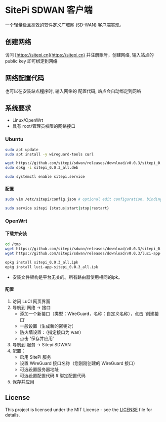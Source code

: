 # SitePi SDWAN 客户端

一个轻量级且高效的软件定义广域网 (SD-WAN) 客户端实现。

## 创建网络
访问 [https://sitepi.cn](https://sitepi.cn) 并注册账号，创建网络, 输入站点的 public key 即可绑定到网络

## 网络配置代码
也可以在安装站点程序时, 输入网络的 配置代码, 站点会自动绑定到网络

## 系统要求

- Linux/OpenWrt
- 具有 root/管理员权限的网络接口

### Ubuntu
```bash
sudo apt update
sudo apt install -y wireguard-tools curl

wget https://github.com/sitepi/sdwan/releases/download/v0.0.3/sitepi_0.0.3_all.deb
sudo dpkg -i sitepi_0.0.3_all.deb

sudo systemctl enable sitepi.service
```

#### 配置
```bash
sudo vim /etc/sitepi/config.json # optional edit configuration, binding provisioning code

sudo service sitepi {status|start|stop|restart}
```

### OpenWrt
#### 下载并安装
```bash
cd /tmp
wget https://github.com/sitepi/sdwan/releases/download/v0.0.3/sitepi_0.0.3_all.ipk
wget https://github.com/sitepi/sdwan/releases/download/v0.0.3/luci-app-sitepi_0.0.3_all.ipk

opkg install sitepi_0.0.3_all.ipk
opkg install luci-app-sitepi_0.0.3_all.ipk
```

- 安装文件架构是平台无关的。所有路由器使用相同的ipk。

#### 配置
   1. 访问 LuCI 网页界面
   2. 导航到 网络 -> 接口
      - 添加一个新接口（类型：WireGuard，名称：自定义名称），点击 '创建接口'
      - 一般设置（生成新的密钥对）
      - 防火墙设置：（指定接口为 wan）
      - 点击 '保存并应用'
   3. 导航到 服务 -> Sitepi SDWAN
   4. 配置：
      - 启用 SitePi 服务
      - 设置 WireGuard 接口名称（您刚刚创建的 WireGuard 接口）
      - 可选设置服务器地址
      - 可选设置配置代码      # 绑定配置代码
   5. 保存并应用

## License

This project is licensed under the MIT License - see the [LICENSE](LICENSE) file for details.
